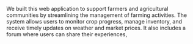 We built this web application to support farmers and agricultural communities by streamlining the management of farming activities. The system allows users to monitor crop progress, manage inventory, and receive timely updates on weather and market prices. It also includes a forum where users can share their experiences,
